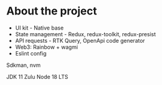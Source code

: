 # About the project
- UI kit - Native base
- State management - Redux, redux-toolkit, redux-presist
- API requests - RTK Query, OpenApi code generator
- Web3: Rainbow + wagmi
- Eslint config

Sdkman, nvm

JDK 11 Zulu
Node 18 LTS
